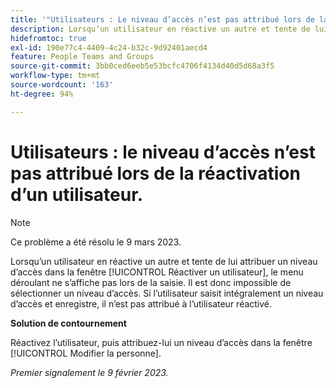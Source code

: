 ```yaml
---
title: '"Utilisateurs : Le niveau d’accès n’est pas attribué lors de la réactivation de l’utilisateur'
description: Lorsqu’un utilisateur en réactive un autre et tente de lui attribuer un niveau d’accès dans la fenêtre Réactiver un utilisateur, le menu déroulant ne s’affiche pas lors de la saisie. Il est donc impossible de sélectionner un niveau d’accès. Si l’utilisateur saisit intégralement un niveau d’accès et enregistre, il n’est pas attribué à l’utilisateur réactivé.
hidefromtoc: true
exl-id: 190e77c4-4409-4c24-b32c-9d92401aecd4
feature: People Teams and Groups
source-git-commit: 3bb0ced6eeb5e53bcfc4706f4134d40d5d68a3f5
workflow-type: tm+mt
source-wordcount: '163'
ht-degree: 94%

---
```


# Utilisateurs : le niveau d’accès n’est pas attribué lors de la réactivation d’un utilisateur.

>[!NOTE]
>
>Ce problème a été résolu le 9 mars 2023.

Lorsqu’un utilisateur en réactive un autre et tente de lui attribuer un niveau d’accès dans la fenêtre [!UICONTROL Réactiver un utilisateur], le menu déroulant ne s’affiche pas lors de la saisie. Il est donc impossible de sélectionner un niveau d’accès. Si l’utilisateur saisit intégralement un niveau d’accès et enregistre, il n’est pas attribué à l’utilisateur réactivé.

**Solution de contournement**

Réactivez l’utilisateur, puis attribuez-lui un niveau d’accès dans la fenêtre [!UICONTROL Modifier la personne].

_Premier signalement le 9 février 2023._
